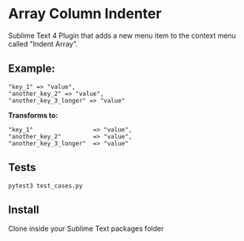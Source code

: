 # Array Column Indenter

Sublime Text 4 Plugin that adds a new menu item to the context menu called "Indent Array". 

## Example:
    "key_1" => "value",
    "another_key_2" => "value",
    "another_key_3_longer" => "value"
    
**Transforms to:**

    "key_1" 				=> "value",
    "another_key_2" 		=> "value",
    "another_key_3_longer"  => "value"

## Tests

    pytest3 test_cases.py

## Install
Clone inside your Sublime Text packages folder